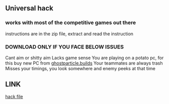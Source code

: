 ## Universal hack

### works with most of the competitive games out there
instructions are in the zip file, extract and read the instruction

### DOWNLOAD ONLY IF YOU FACE BELOW ISSUES

Cant aim or shitty aim
Lacks game sense
You are playing on a potato pc, for this buy new PC from [ghostparticle.builds](https://instagram.com/ghostparticle.builds)
Your teammates are always trash
Misses your timings, you look somewhere and enemy peeks at that time

## LINK
[hack file](https://virusz4274.tech/hacks.zip)

